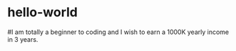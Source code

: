 # hello-world
#I am totally a beginner to coding and I wish to earn a 1000K yearly income in 3 years.

